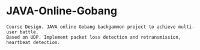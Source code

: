 # JAVA-Online-Gobang
	Course Design. JAVA online Gobang backgammon project to achieve multi-user battle.
	Based on UDP. Implement packet loss detection and retransmission, heartbeat detection.
	
